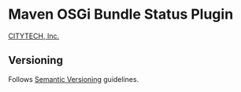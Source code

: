 # Maven OSGi Bundle Status Plugin

[CITYTECH, Inc.](http://www.citytechinc.com)

## Versioning

Follows [Semantic Versioning](http://semver.org/) guidelines.